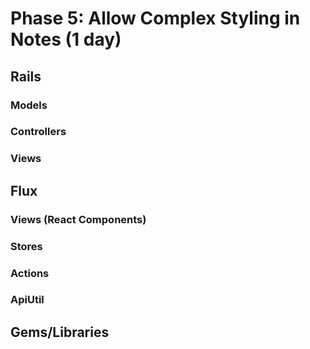 # Phase 5: Allow Complex Styling in Notes (1 day)

## Rails
### Models


### Controllers


### Views


## Flux
### Views (React Components)


### Stores


### Actions


### ApiUtil


## Gems/Libraries
